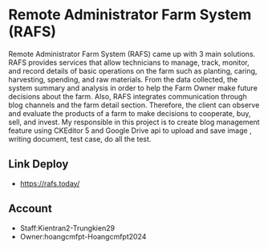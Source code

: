 
# Remote Administrator Farm System (RAFS) 


Remote Administrator Farm System (RAFS) came up with 3 main solutions. 
RAFS provides services that allow technicians to manage, track, monitor, and record details of basic operations on the farm such as planting, caring, harvesting, spending, and raw materials. From the data collected, the system summary and analysis in order to help the Farm Owner make future decisions about the farm. Also, RAFS integrates communication through blog channels and the farm detail section. Therefore, the client can observe and evaluate the products of a farm to make decisions to cooperate, buy, sell, and invest.
My responsible in this project is to create blog management feature using CKEditor 5 and Google Drive api to upload and save image , writing document, test case, do all the test.


## Link Deploy

 - https://rafs.today/
 

## Account

- Staff:Kientran2-Trungkien29
- Owner:hoangcmfpt-Hoangcmfpt2024

